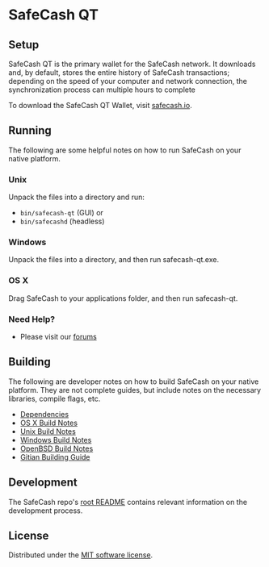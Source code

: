 SafeCash QT
=============

Setup
---------------------
SafeCash QT is the primary wallet for the SafeCash network. It downloads and, by default, stores the entire history of SafeCash transactions; depending on the speed of your computer and network connection, the synchronization process can multiple hours to complete

To download the SafeCash QT Wallet, visit [safecash.io](https://safecash.io/#download).

Running
---------------------
The following are some helpful notes on how to run SafeCash on your native platform.

### Unix

Unpack the files into a directory and run:

- `bin/safecash-qt` (GUI) or
- `bin/safecashd` (headless)

### Windows

Unpack the files into a directory, and then run safecash-qt.exe.

### OS X

Drag SafeCash to your applications folder, and then run safecash-qt.

### Need Help?

* Please visit our [forums](https://safecash.io/forum/)

Building
---------------------
The following are developer notes on how to build SafeCash on your native platform. They are not complete guides, but include notes on the necessary libraries, compile flags, etc.

- [Dependencies](dependencies.md)
- [OS X Build Notes](build-osx.md)
- [Unix Build Notes](build-unix.md)
- [Windows Build Notes](build-windows.md)
- [OpenBSD Build Notes](build-openbsd.md)
- [Gitian Building Guide](gitian-building.md)

Development
---------------------
The SafeCash repo's [root README](/README.md) contains relevant information on the development process.

License
---------------------
Distributed under the [MIT software license](/COPYING).
